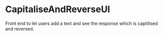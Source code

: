 # CapitaliseAndReverseUI
Front end to let users add a text and see the response which is captilised and reversed.
